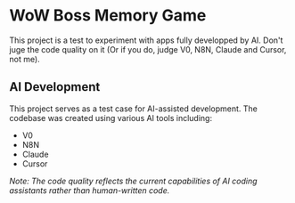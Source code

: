 # WoW Boss Memory Game
This project is a test to experiment with apps fully developped by AI. Don't juge the code quality on it (Or if you do, judge V0, N8N, Claude and
Cursor, not me).

## AI Development
This project serves as a test case for AI-assisted development. The codebase was created using various AI tools including:
- V0
- N8N
- Claude
- Cursor

*Note: The code quality reflects the current capabilities of AI coding assistants rather than human-written code.*
